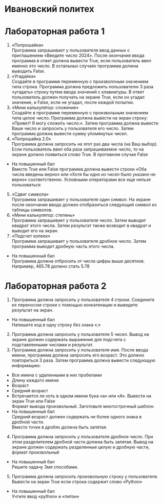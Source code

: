 # Ивановский политех
# Лабораторная работа 1
1. «Попрошайка»  
Программа запрашивает у пользователя ввод данных с приглашением 
«Введите число 2024».
После окончания ввода программа в ответ должна вывести True, если 
пользователь ввел именно это число. В остальных случаях программа 
должна выводить False.
2. «Угадайка»  
Создайте в программе переменную с произволnным значением типа 
строка. Программа должна предложить пользователю 3 раза 
«угадать» строку путем ввода значений с клавиатуры. 
В ответ пользователь должен получать на экране True, если он угадал 
значение, и False, если не угадал, после каждой попытки.
3. «Мини калькулятор: сложение»  
Создайте в программе переменную с произвольным значением типа 
целое число. Программа должна вывести на экран строку: 
«Привет! Я могу сложить число:».
Затем программа должна вывести Ваше число и запросить у 
пользователя его число.
Затем программа должна вывести сумму упомянутых чисел.
4. «Попрошайка 2.0»  
Программа должна запросить на этот раз два числа (на Ваш выбор). 
Если пользователь ввел оба раза запрашиваемое число, то на экране 
должно появиться слово True. В противном случае False
* На повышенный бал  
Вместо True или False программа должна вывести строки «Оба числа введены 
верно» или «Хотя бы одно из чисел было указано не верно» соответственно. 
Условными операторами все еще нельзя пользоваться
5. «Сдвиг символа»  
Программа запрашивает у пользователя один символ. На экране 
после окончания ввода должен отобразиться следующий символ из 
таблицы символов.
6. «Мини калькулятор: степень»  
Программа запрашивает у пользователя число. Затем выводит 
квадрат этого числа. Затем результат также возводит в квадрат и 
выводит его на экран.
7. «Подсчет копеек»  
Программа запрашивает у пользователя дробное число. Затем 
программа выводит дробную часть этого числа.
* На повышенный бал  
Программа должна отбросить от числа цифры выше десятков.
Например, 465.78 должно стать 5.78
# Лабораторная работа 2  
1. Программа должна запросить у пользователя 4 строки. Соедините их 
переносом строки с помощью конкатенации и выведите результат на 
экран.  
* На повышенный бал  
Напишите код в одну строку без знака «;»  
2. Программа должна запросить у пользователя 5 чисел. Вывод на 
экране должен содержать выражение для подсчета с подставленными 
числами и результат.  
3. Программа должна запросить у пользователя имя. После ввода 
имени, программа должна запросить его возраст. Это должно 
повториться 3 раза. Затем программа должна вывести следующую 
информацию:  
* Все имена с удаленными в них пробелами  
* Длину каждого имени  
* Возраст  
* Средний возраст  
* Встречается ли хоть в одном имени бука «а» или «А». Вывести на экран True или False  
Формат вывода произвольный. Заготовьте многострочный шаблон.  
* На повышенный бал  
Средний возраст должен содержать не более одного знака в дробной части.  
Вместо точки в дробях должна быть запятая.  
4. Программа должна запросить у пользователя дробное число. При 
этом разделителем дробной части должна быть запятая. Вывод на 
экране должен содержать разделенные целую и дробную части, 
формат произвольный
* На повышенный бал  
Решите задачу 3мя способами.  
5. Программа должна запросить произвольную строку у пользователя.  
Вывести на экран True если строка содержит слово «Python»
* На повышенный бал  
Учтите ввод «python» и «питон»
